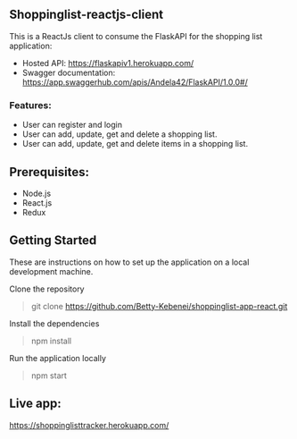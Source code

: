
## Shoppinglist-reactjs-client
This is a ReactJs client to consume the FlaskAPI for the shopping list application: 

* Hosted API: https://flaskapiv1.herokuapp.com/
* Swagger documentation: https://app.swaggerhub.com/apis/Andela42/FlaskAPI/1.0.0#/

### Features:
* User can register and login
* User can add, update, get and delete a shopping list.
* User can add, update, get and delete items in a shopping list.

## Prerequisites:
* Node.js
* React.js 
* Redux 

## Getting Started
These are instructions on how to set up the application on a local development machine.

Clone the repository
> git clone https://github.com/Betty-Kebenei/shoppinglist-app-react.git

Install the dependencies
> npm install

Run the application locally
> npm start

## Live app:
https://shoppinglisttracker.herokuapp.com/
